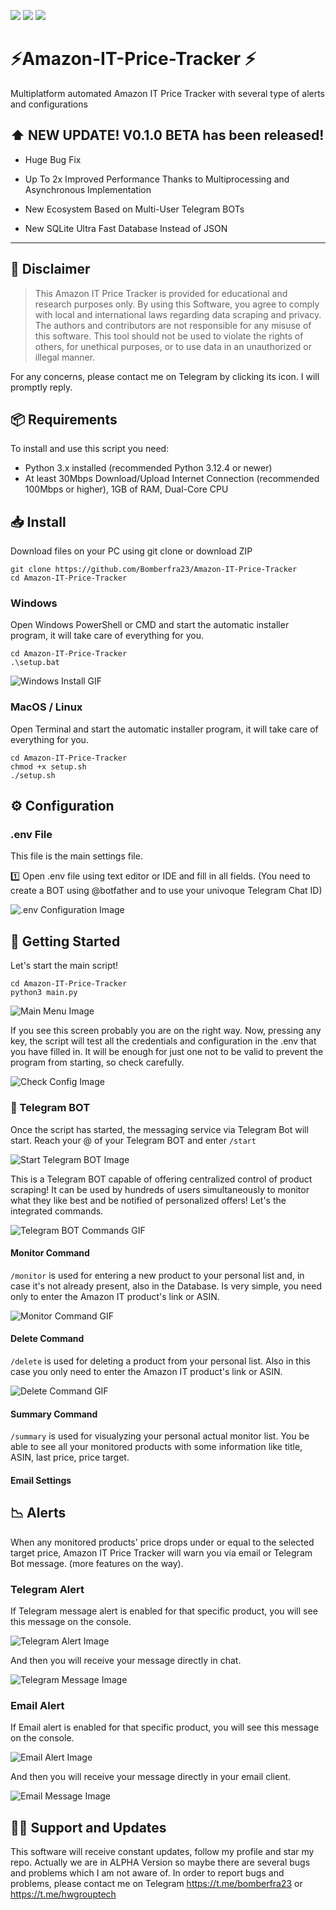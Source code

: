 <a href="https://docs.python.org/3.12/" target="_blank"><img src="https://badgen.net/badge/icon/Python 3.12 ?icon=pypi&label" ></a>
<a href="https://docs.python.org/3.12/" target="_blank"><img src="https://badgen.net/static/License/GPL 3.0/orange" ></a>
<a href="https://t.me/HwGroupTech" target="_blank"><img src="https://badgen.net/badge/icon/Telegram support?icon=telegram&label" ></a>

# ⚡️Amazon-IT-Price-Tracker ⚡️

Multiplatform automated Amazon IT Price Tracker with several type of alerts and configurations

## ⬆️ NEW UPDATE! V0.1.0 BETA has been released!

- Huge Bug Fix

- Up To 2x Improved Performance Thanks to Multiprocessing and Asynchronous Implementation

- New Ecosystem Based on Multi-User Telegram BOTs
  
- New SQLite Ultra Fast Database Instead of JSON

---

## 📄 Disclaimer

> This Amazon IT Price Tracker is provided for educational and research purposes only. By using this Software, you agree
> to comply with local and international laws regarding data scraping and privacy. The authors and contributors are not
> responsible for any misuse of this software. This tool should not be used to violate the rights of others, for unethical
> purposes, or to use data in an unauthorized or illegal manner.

For any concerns, please contact me on Telegram by clicking its icon. I will promptly reply.

## 📦 Requirements

To install and use this script you need:

- Python 3.x installed (recommended Python 3.12.4 or newer)
- At least 30Mbps Download/Upload Internet Connection (recommended 100Mbps or higher), 1GB of RAM, Dual-Core CPU

## 📥 Install

Download files on your PC using git clone or download ZIP

```shell
git clone https://github.com/Bomberfra23/Amazon-IT-Price-Tracker
cd Amazon-IT-Price-Tracker
```

### Windows

Open Windows PowerShell or CMD and start the automatic installer program, it will take care of everything for you.

```shell
cd Amazon-IT-Price-Tracker
.\setup.bat
```

![Windows Install GIF](https://github.com/Bomberfra23/Amazon-IT-Price-Tracker/blob/v0.0.1/images/WindowsInstall.gif)

### MacOS / Linux

Open Terminal and start the automatic installer program, it will take care of everything for you.
```shell
cd Amazon-IT-Price-Tracker
chmod +x setup.sh
./setup.sh
```

## ⚙️ Configuration

### .env File

This file is the main settings file.

1️⃣ Open .env file using text editor or IDE and fill in all fields. (You need to create a BOT
using @botfather and to use your univoque Telegram Chat ID)

![.env Configuration Image](https://github.com/Bomberfra23/Amazon-IT-Price-Tracker/blob/v0.0.2/images/env-configuration.png)


## 🚀 Getting Started

Let's start the main script!

```shell
cd Amazon-IT-Price-Tracker
python3 main.py
```

![Main Menu Image](https://github.com/Bomberfra23/Amazon-IT-Price-Tracker/blob/v0.0.1/images/mainmenu_Image.png)

If you see this screen probably you are on the right way. Now, pressing any key, the script will test all the credentials 
and configuration in the .env that you have filled in. It will be enough for just one not to be valid to prevent the program 
from starting, so check carefully.

![Check Config Image]()

### 🤖 Telegram BOT

Once the script has started, the messaging service via Telegram Bot will start. Reach your @ of your Telegram BOT and enter <code>/start</code>

![Start Telegram BOT Image]()

This is a Telegram BOT capable of offering centralized control of product scraping! It can be used by hundreds of users simultaneously to monitor
what they like best and be notified of personalized offers! Let's the integrated commands.

![Telegram BOT Commands GIF]()

#### Monitor Command

<code>/monitor</code> is used for entering a new product to your personal list and, in case it's not already present, also in the Database. Is very simple,
you need only to enter the Amazon IT product's link or ASIN.

![Monitor Command GIF]()

#### Delete Command

<code>/delete</code> is used for deleting a product from your personal list. Also in this case you only need to enter the Amazon IT product's link or ASIN.

![Delete Command GIF]()

#### Summary Command

<code>/summary</code> is used for visualyzing your personal actual monitor list. You be able to see all your monitored products with some information like 
title, ASIN, last price, price target.

#### Email Settings


## 📉 Alerts

When any monitored products' price drops under or equal to the selected target price, Amazon IT Price Tracker will warn
you via email or Telegram Bot message. (more features on the way).

### Telegram Alert

If Telegram message alert is enabled for that specific product, you will see this message on the console.

![Telegram Alert Image](https://github.com/Bomberfra23/Amazon-IT-Price-Tracker/blob/v0.0.2/images/telegramalert_Image.png)

And then you will receive your message directly in chat.

![Telegram Message Image](https://github.com/Bomberfra23/Amazon-IT-Price-Tracker/blob/v0.0.2/images/telegram-message.png)

### Email Alert

If Email alert is enabled for that specific product, you will see this message on the console.

![Email Alert Image](https://github.com/Bomberfra23/Amazon-IT-Price-Tracker/blob/v0.0.1/images/emailalert_Image.png)

And then you will receive your message directly in your email client.

![Email Message Image](https://github.com/Bomberfra23/Amazon-IT-Price-Tracker/blob/v0.0.2/images/email-alert.png)

## 👨‍💻 Support and Updates

This software will receive constant updates, follow my profile and star my repo. Actually we are in ALPHA Version so
maybe there are several bugs and problems
which I am not aware of. In order to report bugs and problems, please contact me on Telegram https://t.me/bomberfra23
or https://t.me/hwgrouptech





